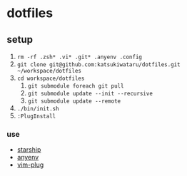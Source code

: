 # dotfiles

## setup

1. `rm -rf .zsh* .vi* .git* .anyenv .config` 
1. `git clone git@github.com:katsukiwataru/dotfiles.git ~/workspace/dotfiles`
1. `cd workspace/dotfiles`
    1. `git submodule foreach git pull`
    1. `git submodule update --init --recursive`
    1. `git submodule update --remote`
1. `./bin/init.sh`
1. `:PlugInstall`

### use
- [starship](https://github.com/starship/starship)
- [anyenv](https://github.com/anyenv/anyenv)
- [vim-plug](https://github.com/junegunn/vim-plug)
